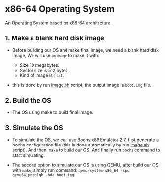 # x86-64 Operating System

An Operating System based on x86-64 architecture.

## 1. Make a blank hard disk image

- Before building our OS and make final image, we need a blank hard disk image, We will use `bximage` to make it with:
  - Size 10 megabytes.
  - Sector size is 512 bytes.
  - Kind of image is `flat`.

- this is done by run [image.sh](image.sh) script, the output image is `boot.img` file.

## 2. Build the OS

- The OS using make to build final image.

## 3. Simulate the OS

- To simulate the OS, we can use Bochs x86 Emulator 2.7, first generate a bochs configuration file (this is done automatically by run [image.sh](image.sh) script). And then, `make` to build our OS. And finally run `bochs` command to start simulating.

- The second option to simulate our OS is using QEMU, after build our OS with `make`, simply run command: `qemu-system-x86_64 -cpu qemu64,pdpe1gb -hda boot.img`
